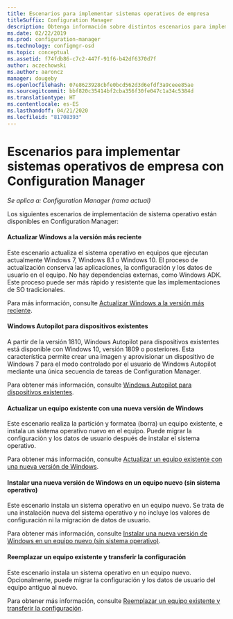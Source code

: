 ```yaml
---
title: Escenarios para implementar sistemas operativos de empresa
titleSuffix: Configuration Manager
description: Obtenga información sobre distintos escenarios para implementar sistemas operativos de empresa con Configuration Manager.
ms.date: 02/22/2019
ms.prod: configuration-manager
ms.technology: configmgr-osd
ms.topic: conceptual
ms.assetid: f74fdb86-c7c2-447f-91f6-b42df6370d7f
author: aczechowski
ms.author: aaroncz
manager: dougeby
ms.openlocfilehash: 07e8623928cbfe0bcd562d3d6efdf3a9ceee85ae
ms.sourcegitcommit: bbf820c35414bf2cba356f30fe047c1a34c5384d
ms.translationtype: HT
ms.contentlocale: es-ES
ms.lasthandoff: 04/21/2020
ms.locfileid: "81708393"
---
```

# <a name="scenarios-to-deploy-enterprise-operating-systems-with-configuration-manager"></a>Escenarios para implementar sistemas operativos de empresa con Configuration Manager

*Se aplica a: Configuration Manager (rama actual)*

Los siguientes escenarios de implementación de sistema operativo están disponibles en Configuration Manager:  

#### <a name="upgrade-windows-to-the-latest-version"></a>Actualizar Windows a la versión más reciente
Este escenario actualiza el sistema operativo en equipos que ejecutan actualmente Windows 7, Windows 8.1 o Windows 10. El proceso de actualización conserva las aplicaciones, la configuración y los datos de usuario en el equipo. No hay dependencias externas, como Windows ADK. Este proceso puede ser más rápido y resistente que las implementaciones de SO tradicionales.  

Para más información, consulte [Actualizar Windows a la versión más reciente](upgrade-windows-to-the-latest-version.md).


#### <a name="windows-autopilot-for-existing-devices"></a>Windows Autopilot para dispositivos existentes
<!--3607717, fka 1358333-->
A partir de la versión 1810, Windows Autopilot para dispositivos existentes está disponible con Windows 10, versión 1809 o posteriores. Esta característica permite crear una imagen y aprovisionar un dispositivo de Windows 7 para el modo controlado por el usuario de Windows Autopilot mediante una única secuencia de tareas de Configuration Manager.

Para obtener más información, consulte [Windows Autopilot para dispositivos existentes](windows-autopilot-for-existing-devices.md).


#### <a name="refresh-an-existing-computer-with-a-new-version-of-windows"></a>Actualizar un equipo existente con una nueva versión de Windows
Este escenario realiza la partición y formatea (borra) un equipo existente, e instala un sistema operativo nuevo en el equipo. Puede migrar la configuración y los datos de usuario después de instalar el sistema operativo.  

Para obtener más información, consulte [Actualizar un equipo existente con una nueva versión de Windows](refresh-an-existing-computer-with-a-new-version-of-windows.md).


#### <a name="install-a-new-version-of-windows-on-a-new-computer-bare-metal"></a>Instalar una nueva versión de Windows en un equipo nuevo (sin sistema operativo)
Este escenario instala un sistema operativo en un equipo nuevo. Se trata de una instalación nueva del sistema operativo y no incluye los valores de configuración ni la migración de datos de usuario.  

Para obtener más información, consulte [Instalar una nueva versión de Windows en un equipo nuevo (sin sistema operativo)](install-new-windows-version-new-computer-bare-metal.md).


#### <a name="replace-an-existing-computer-and-transfer-settings"></a>Reemplazar un equipo existente y transferir la configuración
Este escenario instala un sistema operativo en un equipo nuevo. Opcionalmente, puede migrar la configuración y los datos de usuario del equipo antiguo al nuevo.  

Para obtener más información, consulte [Reemplazar un equipo existente y transferir la configuración](replace-an-existing-computer-and-transfer-settings.md).


